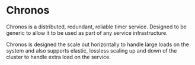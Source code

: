 # Chronos

Chronos is a distributed, redundant, reliable timer service.  Designed to be generic to allow it to be used as part of any service infrastructure.

Chronos is designed the scale out horizontally to handle large loads on the system and also supports elastic, lossless scaling up and down of the cluster to handle extra load on the service.
